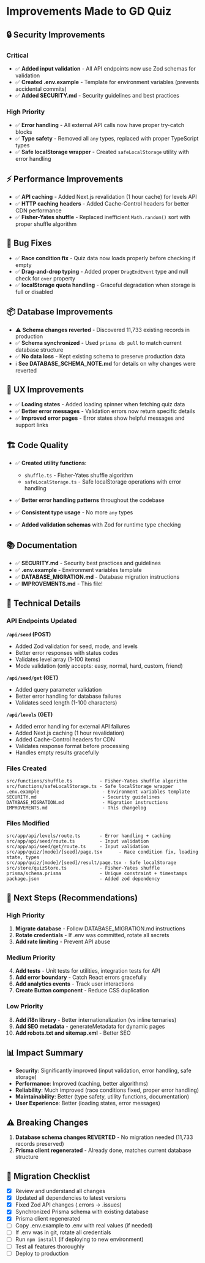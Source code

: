 # Improvements Made to GD Quiz

## 🔒 Security Improvements

### Critical
- ✅ **Added input validation** - All API endpoints now use Zod schemas for validation
- ✅ **Created .env.example** - Template for environment variables (prevents accidental commits)
- ✅ **Added SECURITY.md** - Security guidelines and best practices

### High Priority
- ✅ **Error handling** - All external API calls now have proper try-catch blocks
- ✅ **Type safety** - Removed all `any` types, replaced with proper TypeScript types
- ✅ **Safe localStorage wrapper** - Created `safeLocalStorage` utility with error handling

## ⚡ Performance Improvements

- ✅ **API caching** - Added Next.js revalidation (1 hour cache) for levels API
- ✅ **HTTP caching headers** - Added Cache-Control headers for better CDN performance
- ✅ **Fisher-Yates shuffle** - Replaced inefficient `Math.random()` sort with proper shuffle algorithm

## 🐛 Bug Fixes

- ✅ **Race condition fix** - Quiz data now loads properly before checking if empty
- ✅ **Drag-and-drop typing** - Added proper `DragEndEvent` type and null check for `over` property
- ✅ **localStorage quota handling** - Graceful degradation when storage is full or disabled

## 📦 Database Improvements

- ⚠️ **Schema changes reverted** - Discovered 11,733 existing records in production
- ✅ **Schema synchronized** - Used `prisma db pull` to match current database structure
- ✅ **No data loss** - Kept existing schema to preserve production data
- ℹ️ **See DATABASE_SCHEMA_NOTE.md** for details on why changes were reverted

## 🎨 UX Improvements

- ✅ **Loading states** - Added loading spinner when fetching quiz data
- ✅ **Better error messages** - Validation errors now return specific details
- ✅ **Improved error pages** - Error states show helpful messages and support links

## 🏗️ Code Quality

- ✅ **Created utility functions**:
  - `shuffle.ts` - Fisher-Yates shuffle algorithm
  - `safeLocalStorage.ts` - Safe localStorage operations with error handling

- ✅ **Better error handling patterns** throughout the codebase
- ✅ **Consistent type usage** - No more `any` types
- ✅ **Added validation schemas** with Zod for runtime type checking

## 📚 Documentation

- ✅ **SECURITY.md** - Security best practices and guidelines
- ✅ **.env.example** - Environment variables template
- ✅ **DATABASE_MIGRATION.md** - Database migration instructions
- ✅ **IMPROVEMENTS.md** - This file!

## 🔧 Technical Details

### API Endpoints Updated

**`/api/seed` (POST)**
- Added Zod validation for seed, mode, and levels
- Better error responses with status codes
- Validates level array (1-100 items)
- Mode validation (only accepts: easy, normal, hard, custom, friend)

**`/api/seed/get` (GET)**
- Added query parameter validation
- Better error handling for database failures
- Validates seed length (1-100 characters)

**`/api/levels` (GET)**
- Added error handling for external API failures
- Added Next.js caching (1 hour revalidation)
- Added Cache-Control headers for CDN
- Validates response format before processing
- Handles empty results gracefully

### Files Created
```
src/functions/shuffle.ts          - Fisher-Yates shuffle algorithm
src/functions/safeLocalStorage.ts - Safe localStorage wrapper
.env.example                       - Environment variables template
SECURITY.md                        - Security guidelines
DATABASE_MIGRATION.md              - Migration instructions
IMPROVEMENTS.md                    - This changelog
```

### Files Modified
```
src/app/api/levels/route.ts       - Error handling + caching
src/app/api/seed/route.ts         - Input validation
src/app/api/seed/get/route.ts     - Input validation
src/app/quiz/[mode]/[seed]/page.tsx      - Race condition fix, loading state, types
src/app/quiz/[mode]/[seed]/result/page.tsx - Safe localStorage
src/store/quizStore.ts            - Fisher-Yates shuffle
prisma/schema.prisma              - Unique constraint + timestamps
package.json                      - Added zod dependency
```

## 🚀 Next Steps (Recommendations)

### High Priority
1. **Migrate database** - Follow DATABASE_MIGRATION.md instructions
2. **Rotate credentials** - If .env was committed, rotate all secrets
3. **Add rate limiting** - Prevent API abuse

### Medium Priority
4. **Add tests** - Unit tests for utilities, integration tests for API
5. **Add error boundary** - Catch React errors gracefully
6. **Add analytics events** - Track user interactions
7. **Create Button component** - Reduce CSS duplication

### Low Priority
8. **Add i18n library** - Better internationalization (vs inline ternaries)
9. **Add SEO metadata** - generateMetadata for dynamic pages
10. **Add robots.txt and sitemap.xml** - Better SEO

## 📊 Impact Summary

- **Security**: Significantly improved (input validation, error handling, safe storage)
- **Performance**: Improved (caching, better algorithms)
- **Reliability**: Much improved (race conditions fixed, proper error handling)
- **Maintainability**: Better (type safety, utility functions, documentation)
- **User Experience**: Better (loading states, error messages)

## ⚠️ Breaking Changes

1. **Database schema changes REVERTED** - No migration needed (11,733 records preserved)
2. **Prisma client regenerated** - Already done, matches current database structure

## 🔄 Migration Checklist

- [x] Review and understand all changes
- [x] Updated all dependencies to latest versions
- [x] Fixed Zod API changes (.errors → .issues)
- [x] Synchronized Prisma schema with existing database
- [x] Prisma client regenerated
- [ ] Copy .env.example to .env with real values (if needed)
- [ ] If .env was in git, rotate all credentials
- [ ] Run `npm install` (if deploying to new environment)
- [ ] Test all features thoroughly
- [ ] Deploy to production

